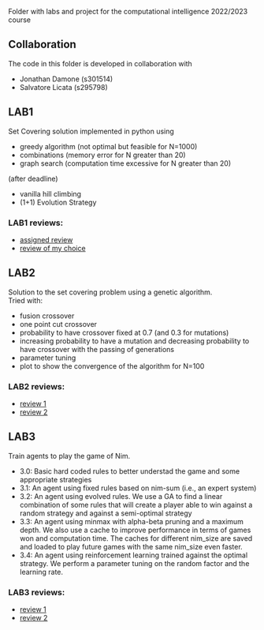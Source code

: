 Folder with labs and project for the computational intelligence 2022/2023 course
## Collaboration
The code in this folder is developed in collaboration with  
- Jonathan Damone (s301514)
- Salvatore Licata (s295798)
## LAB1
Set Covering solution implemented in python using 
- greedy algorithm (not optimal but feasible for N=1000)
- combinations (memory error for N greater than 20)
- graph search (computation time excessive for N greater than 20)  

(after deadline)
- vanilla hill climbing  
- (1+1) Evolution Strategy

### LAB1 reviews:
- [assigned review](https://github.com/RaminHedayatmehr/CI-2022-23/issues/2)
- [review of my choice](https://github.com/GabriG23/computational-intelligence-2022-2023-s303435/issues/1)

## LAB2  
Solution to the set covering problem using a genetic algorithm.  
Tried with:
- fusion crossover
- one point cut crossover
- probability to have crossover fixed at 0.7 (and 0.3 for mutations)
- increasing probability to have a mutation and decreasing probability to have crossover with the passing of generations
- parameter tuning
- plot to show the convergence of the algorithm for N=100

### LAB2 reviews:
- [review 1](https://github.com/angelicaferlin/computational_intelligence_2022/issues/4)
- [review 2](https://github.com/Eliafontana/Computational_Intelligence_2022-23_S290188/issues/3)

## LAB3
Train agents to play the game of Nim.
- 3.0: Basic hard coded rules to better understad the game and some appropriate strategies
- 3.1: An agent using fixed rules based on nim-sum (i.e., an expert system)
- 3.2: An agent using evolved rules. We use a GA to find a linear combination of some rules that will create a player able to win against a random strategy and against a semi-optimal strategy  
- 3.3: An agent using minmax with alpha-beta pruning and a maximum depth. We also use a cache to improve performance in terms of games won and computation time. The caches for different nim_size are saved and loaded to play future games with the same nim_size even faster.
- 3.4: An agent using reinforcement learning trained against the optimal strategy. We perform a parameter tuning on the random factor and the learning rate. 

### LAB3 reviews:
- [review 1](https://github.com/FlavioPatti/Computational-Intelligence_2022-23/issues/8)
- [review 2](https://github.com/bred91/Computational_Intelligence_2022-2023/issues/5)
